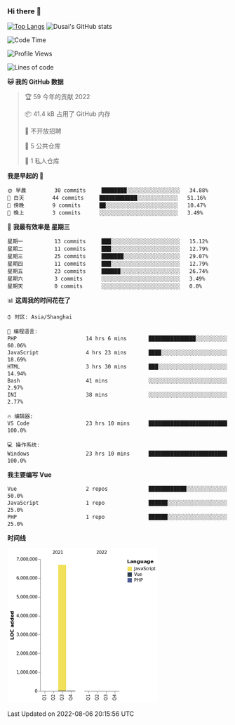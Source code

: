 ### Hi there 👋

<!--
**SQSora/SQSora** is a ✨ _special_ ✨ repository because its `README.md` (this file) appears on your GitHub profile.

Here are some ideas to get you started:

- 🔭 I’m currently working on ...
- 🌱 I’m currently learning ...
- 👯 I’m looking to collaborate on ...
- 🤔 I’m looking for help with ...
- 💬 Ask me about ...
- 📫 How to reach me: ...
- 😄 Pronouns: ...
- ⚡ Fun fact: ...
-->
[![Top Langs](https://github-readme-stats.vercel.app/api/top-langs/?username=anuraghazra&layout=compact)](https://github.com/anuraghazra/github-readme-stats)
![Dusai's GitHub stats](https://github-readme-stats.vercel.app/api?username=SQSora&show_icons=true&include_all_commits=true&bg_color=90,FF6699,DDA0DD,66FFFF&locale=cn&icon_color=00FFFF&title_color=54FF9F&text_color=00FFFF&card_width=14)

<!--START_SECTION:waka-->
![Code Time](http://img.shields.io/badge/Code%20Time-0%20secs-blue)

![Profile Views](http://img.shields.io/badge/%E4%B8%AA%E4%BA%BA%E5%B0%81%E9%9D%A2%E8%A7%82%E7%9C%8B%E6%AC%A1%E6%95%B0-1-blue)

![Lines of code](https://img.shields.io/badge/%E4%BB%8E%E3%80%8C%E4%BD%A0%E5%A5%BD%E4%B8%96%E7%95%8C%E3%80%8D%E6%88%91%E5%B7%B2%E7%BB%8F%E5%86%99%E4%BA%86-7%20Million%20%E8%A1%8C%E4%BB%A3%E7%A0%81-blue)

**🐱 我的 GitHub 数据** 

> 🏆 59 今年的贡献 2022
 > 
> 📦 41.4 kB 占用了 GitHub 内存 
 > 
> 🚫 不开放招聘
 > 
> 📜 5 公共仓库 
 > 
> 🔑 1 私人仓库 
 > 
**我是早起的 🐤** 

```text
🌞 早晨         30 commits     ████████░░░░░░░░░░░░░░░░░   34.88% 
🌆 白天         44 commits     ████████████░░░░░░░░░░░░░   51.16% 
🌃 傍晚         9 commits      ██░░░░░░░░░░░░░░░░░░░░░░░   10.47% 
🌙 晚上         3 commits      ░░░░░░░░░░░░░░░░░░░░░░░░░   3.49%

```
📅 **我最有效率是 星期三** 

```text
星期一          13 commits     ███░░░░░░░░░░░░░░░░░░░░░░   15.12% 
星期二          11 commits     ███░░░░░░░░░░░░░░░░░░░░░░   12.79% 
星期三          25 commits     ███████░░░░░░░░░░░░░░░░░░   29.07% 
星期四          11 commits     ███░░░░░░░░░░░░░░░░░░░░░░   12.79% 
星期五          23 commits     ██████░░░░░░░░░░░░░░░░░░░   26.74% 
星期六          3 commits      ░░░░░░░░░░░░░░░░░░░░░░░░░   3.49% 
星期天          0 commits      ░░░░░░░░░░░░░░░░░░░░░░░░░   0.0%

```


📊 **这周我的时间花在了** 

```text
⌚︎ 时区: Asia/Shanghai

💬 编程语言: 
PHP                      14 hrs 6 mins       ███████████████░░░░░░░░░░   60.06% 
JavaScript               4 hrs 23 mins       ████░░░░░░░░░░░░░░░░░░░░░   18.69% 
HTML                     3 hrs 30 mins       ███░░░░░░░░░░░░░░░░░░░░░░   14.94% 
Bash                     41 mins             ░░░░░░░░░░░░░░░░░░░░░░░░░   2.97% 
INI                      38 mins             ░░░░░░░░░░░░░░░░░░░░░░░░░   2.77%

🔥 编辑器: 
VS Code                  23 hrs 10 mins      █████████████████████████   100.0%

💻 操作系统: 
Windows                  23 hrs 10 mins      █████████████████████████   100.0%

```

**我主要编写 Vue** 

```text
Vue                      2 repos             ████████████░░░░░░░░░░░░░   50.0% 
JavaScript               1 repo              ██████░░░░░░░░░░░░░░░░░░░   25.0% 
PHP                      1 repo              ██████░░░░░░░░░░░░░░░░░░░   25.0%

```


**时间线**

![Chart not found](https://raw.githubusercontent.com/SQSora/SQSora/main/charts/bar_graph.png) 


 Last Updated on 2022-08-06 20:15:56 UTC
<!--END_SECTION:waka-->
